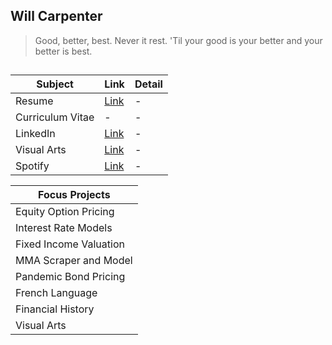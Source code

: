 ## Will Carpenter

>Good, better, best. Never it rest. 'Til your good is your better and your better is best.
##


| Subject | Link | Detail | 
| --- | --- | --- |
| Resume | [Link](https://github.com/wrcarpenter/Resume) | - | 
| Curriculum Vitae | - | - |  
| LinkedIn |[Link](https://www.linkedin.com/in/williamrcarpenter/) | - | 
| Visual Arts | [Link](https://www.instagram.com/carpenterthepainter/) | - | 
| Spotify | [Link](https://open.spotify.com/user/williamrcarpenter) | - | 

| Focus Projects |
| --- |
|Equity Option Pricing |
| Interest Rate Models|
|Fixed Income Valuation|
| MMA Scraper and Model|
|Pandemic Bond Pricing| 
|French Language|
|Financial History|
|Visual Arts|

<!--
**wrcarpenter/wrcarpenter** is a ✨ _special_ ✨ repository because its `README.md` (this file) appears on your GitHub profile.

Here are some ideas to get you started:

- 🔭 I’m currently working on ...
- 🌱 I’m currently learning ...
- 👯 I’m looking to collaborate on ...
- 🤔 I’m looking for help with ...
- 💬 Ask me about ...
- 📫 How to reach me: ...
- 😄 Pronouns: ...
- ⚡ Fun fact: ...
-->
